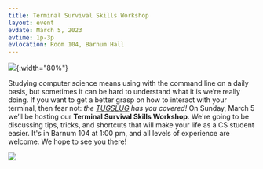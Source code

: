 ```yaml
---
title: Terminal Survival Skills Workshop
layout: event
evdate: March 5, 2023
evtime: 1p-3p
evlocation: Room 104, Barnum Hall
---
```


![](https://i.imgur.com/YrCSHwn.png){:width="80%"}

Studying computer science means using with the command line on a daily basis,
but sometimes it can be hard to understand what it is we’re really doing. If
you want to get a better grasp on how to interact with your terminal, then fear
not: _the [TUGSLUG](https://tugslug.org/ "The GNU/Linux User Group") has you
covered!_ On Sunday, March 5 we’ll be hosting our **Terminal Survival Skills
Workshop**. We're going to be discussing tips, tricks, and shortcuts that will
make your life as a CS student easier. It's in Barnum 104 at 1:00 pm, and all
levels of experience are welcome. We hope to see you there!

![](https://i.imgur.com/bBjEUwE.png)
